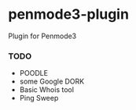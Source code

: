 # penmode3-plugin
Plugin for Penmode3

### TODO

 * POODLE
 * some Google DORK
 * Basic Whois tool
 * Ping Sweep
